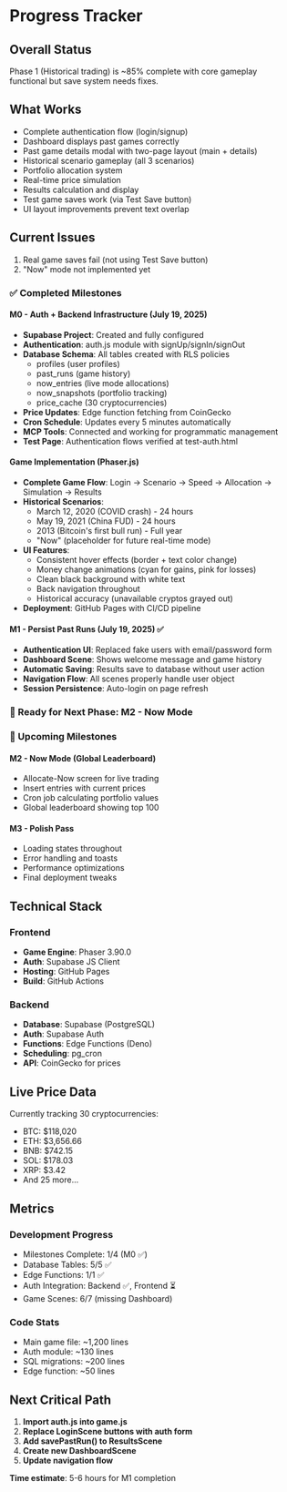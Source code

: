 # Progress Tracker

## Overall Status
Phase 1 (Historical trading) is ~85% complete with core gameplay functional but save system needs fixes.

## What Works
- Complete authentication flow (login/signup)
- Dashboard displays past games correctly
- Past game details modal with two-page layout (main + details)
- Historical scenario gameplay (all 3 scenarios)
- Portfolio allocation system
- Real-time price simulation
- Results calculation and display
- Test game saves work (via Test Save button)
- UI layout improvements prevent text overlap

## Current Issues
1. Real game saves fail (not using Test Save button)
2. "Now" mode not implemented yet

### ✅ Completed Milestones

#### M0 - Auth + Backend Infrastructure (July 19, 2025)
- **Supabase Project**: Created and fully configured
- **Authentication**: auth.js module with signUp/signIn/signOut
- **Database Schema**: All tables created with RLS policies
  - profiles (user profiles)
  - past_runs (game history)
  - now_entries (live mode allocations)
  - now_snapshots (portfolio tracking)
  - price_cache (30 cryptocurrencies)
- **Price Updates**: Edge function fetching from CoinGecko
- **Cron Schedule**: Updates every 5 minutes automatically
- **MCP Tools**: Connected and working for programmatic management
- **Test Page**: Authentication flows verified at test-auth.html

#### Game Implementation (Phaser.js)
- **Complete Game Flow**: Login → Scenario → Speed → Allocation → Simulation → Results
- **Historical Scenarios**: 
  - March 12, 2020 (COVID crash) - 24 hours
  - May 19, 2021 (China FUD) - 24 hours
  - 2013 (Bitcoin's first bull run) - Full year
  - "Now" (placeholder for future real-time mode)
- **UI Features**:
  - Consistent hover effects (border + text color change)
  - Money change animations (cyan for gains, pink for losses)
  - Clean black background with white text
  - Back navigation throughout
  - Historical accuracy (unavailable cryptos grayed out)
- **Deployment**: GitHub Pages with CI/CD pipeline

#### M1 - Persist Past Runs (July 19, 2025) ✅
- **Authentication UI**: Replaced fake users with email/password form
- **Dashboard Scene**: Shows welcome message and game history
- **Automatic Saving**: Results save to database without user action
- **Navigation Flow**: All scenes properly handle user object
- **Session Persistence**: Auto-login on page refresh

### 🚧 Ready for Next Phase: M2 - Now Mode

### 📅 Upcoming Milestones

#### M2 - Now Mode (Global Leaderboard)
- Allocate-Now screen for live trading
- Insert entries with current prices
- Cron job calculating portfolio values
- Global leaderboard showing top 100

#### M3 - Polish Pass
- Loading states throughout
- Error handling and toasts
- Performance optimizations
- Final deployment tweaks

## Technical Stack

### Frontend
- **Game Engine**: Phaser 3.90.0
- **Auth**: Supabase JS Client
- **Hosting**: GitHub Pages
- **Build**: GitHub Actions

### Backend
- **Database**: Supabase (PostgreSQL)
- **Auth**: Supabase Auth
- **Functions**: Edge Functions (Deno)
- **Scheduling**: pg_cron
- **API**: CoinGecko for prices

## Live Price Data
Currently tracking 30 cryptocurrencies:
- BTC: $118,020
- ETH: $3,656.66
- BNB: $742.15
- SOL: $178.03
- XRP: $3.42
- And 25 more...

## Metrics

### Development Progress
- Milestones Complete: 1/4 (M0 ✅)
- Database Tables: 5/5 ✅
- Edge Functions: 1/1 ✅
- Auth Integration: Backend ✅, Frontend ⏳
- Game Scenes: 6/7 (missing Dashboard)

### Code Stats
- Main game file: ~1,200 lines
- Auth module: ~130 lines
- SQL migrations: ~200 lines
- Edge function: ~50 lines

## Next Critical Path

1. **Import auth.js into game.js**
2. **Replace LoginScene buttons with auth form**
3. **Add savePastRun() to ResultsScene**
4. **Create new DashboardScene**
5. **Update navigation flow**

**Time estimate**: 5-6 hours for M1 completion 